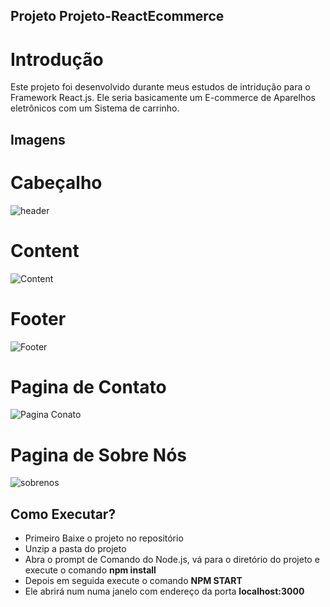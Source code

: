 ## Projeto Projeto-ReactEcommerce 

# Introdução

<p> Este projeto foi desenvolvido durante meus estudos de intridução para o Framework React.js. Ele seria basicamente um E-commerce de Aparelhos eletrônicos com um Sistema de 
carrinho. </p> 

## Imagens

 # Cabeçalho
 
 <img>![header](https://user-images.githubusercontent.com/24817323/101266436-a8347c00-372d-11eb-9deb-161ad8bbf2eb.jpg)</img>
 
 
 # Content 
 
 <img>![Content](https://user-images.githubusercontent.com/24817323/101266447-c0a49680-372d-11eb-8eff-4113eddd9f42.jpg)</img>
 
 # Footer 
 
 <img>![Footer](https://user-images.githubusercontent.com/24817323/101266450-c4381d80-372d-11eb-8c03-19862ca6b247.jpg) </img>
 
 
 # Pagina de Contato
 
 <img>![Pagina Conato](https://user-images.githubusercontent.com/24817323/101266453-c8643b00-372d-11eb-9fdb-d8a7f7229abe.jpg)</img>
 
 # Pagina de Sobre Nós
 
 <img>![sobrenos](https://user-images.githubusercontent.com/24817323/101266459-cdc18580-372d-11eb-9520-21b4529450ef.jpg)</img>


## Como Executar?

 - Primeiro Baixe o projeto no repositório
 - Unzip a pasta do projeto
 - Abra o prompt de Comando do Node.js, vá para o diretório do projeto e execute o comando <strong>npm install</strong>
 - Depois em seguida execute o comando <strong>NPM START</strong>
 - Ele abrirá num numa janelo com endereço da porta <strong>localhost:3000</strong>
